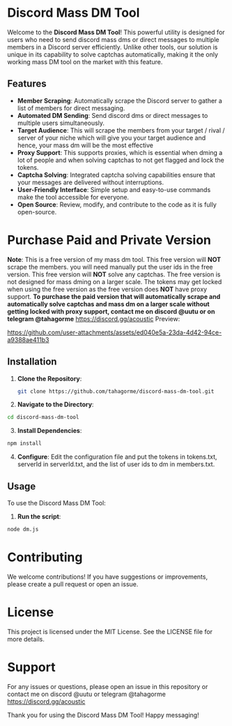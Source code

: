 # Discord Mass DM Tool

Welcome to the **Discord Mass DM Tool**! This powerful utility is designed for users who need to send discord mass dms or direct messages to multiple members in a Discord server efficiently. Unlike other tools, our solution is unique in its capability to solve captchas automatically, making it the only working mass DM tool on the market with this feature.

## Features

- **Member Scraping**: Automatically scrape the Discord server to gather a list of members for direct messaging.
- **Automated DM Sending**: Send discord dms or direct messages to multiple users simultaneously.
- **Target Audience**: This will scrape the members from your target / rival / server of your niche which will give you your target audience and hence, your mass dm will be the most effective
- **Proxy Support**: This supports proxies, which is essential when dming a lot of people and when solving captchas to not get flagged and lock the tokens.
- **Captcha Solving**: Integrated captcha solving capabilities ensure that your messages are delivered without interruptions.
- **User-Friendly Interface**: Simple setup and easy-to-use commands make the tool accessible for everyone.
- **Open Source**: Review, modify, and contribute to the code as it is fully open-source.

# Purchase Paid and Private Version
**Note**: This is a free version of my mass dm tool. This free version will **NOT** scrape the members. you will need manually put the user ids in the free version. This free version will **NOT** solve any captchas. The free version is not designed for mass dming on a larger scale. The tokens may get locked when using the free version as the free version does **NOT** have proxy support.
**To purchase the paid version that will automatically scrape and automatically solve captchas and mass dm on a larger scale without getting locked with proxy support, contact me on discord @uutu or on telegram @tahagorme**
https://discord.gg/acoustic
Preview:

https://github.com/user-attachments/assets/ed040e5a-23da-4d42-94ce-a9388ae411b3


## Installation

1. **Clone the Repository**:
   ```bash
   git clone https://github.com/tahagorme/discord-mass-dm-tool.git

2. **Navigate to the Directory**:
```bash
cd discord-mass-dm-tool
```


3. **Install Dependencies**:
```bash
npm install
```


4. **Configure**: Edit the configuration file and put the tokens in tokens.txt, serverId in serverId.txt, and the list of user ids to dm in members.txt.

## Usage

To use the Discord Mass DM Tool:

1. **Run the script**:
```bash
node dm.js
```


# Contributing

We welcome contributions! If you have suggestions or improvements, please create a pull request or open an issue.

# License

This project is licensed under the MIT License. See the LICENSE file for more details.

# Support

For any issues or questions, please open an issue in this repository or contact me on discord @uutu or telegram @tahagorme
https://discord.gg/acoustic

Thank you for using the Discord Mass DM Tool! Happy messaging!
